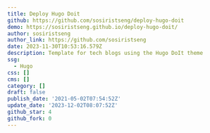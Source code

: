 ```yaml
---
title: Deploy Hugo Doit
github: https://github.com/sosiristseng/deploy-hugo-doit
demo: https://sosiristseng.github.io/deploy-hugo-doit/
author: sosiristseng
author_link: https://github.com/sosiristseng
date: 2023-11-30T10:53:16.579Z
description: Template for tech blogs using the Hugo DoIt theme
ssg:
  - Hugo
css: []
cms: []
category: []
draft: false
publish_date: '2021-05-02T07:54:52Z'
update_date: '2023-12-02T08:07:52Z'
github_star: 4
github_fork: 0
---
```

